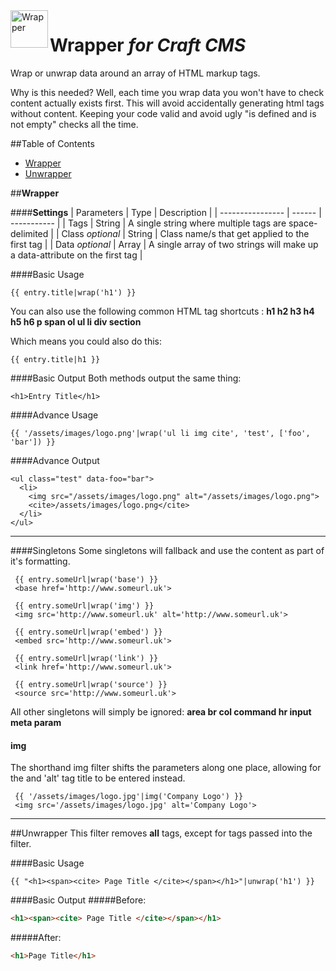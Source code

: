 <img src="http://i.imgur.com/YPKUcJu.png" alt="Wrapper" align="left" height="60" />

# Wrapper *for Craft CMS*

Wrap or unwrap data around an array of HTML markup tags.

Why is this needed? Well, each time you wrap data you won't have to check content actually exists first. This will avoid accidentally generating html tags without content. Keeping your code valid and avoid ugly "is defined and is not empty" checks all the time.

##Table of Contents

- [Wrapper](#wrapper)
- [Unwrapper](#unwrapper)

##**Wrapper**

####**Settings**
| Parameters       | Type   | Description |
| ---------------- | ------ | ----------- |
| Tags             | String | A single string where multiple tags are space-delimited |
| Class *optional* | String | Class name/s that get applied to the first tag |
| Data *optional*  | Array  | A single array of two strings will make up a data-attribute on the first tag |

####Basic Usage
```
{{ entry.title|wrap('h1') }}
```

You can also use the following common HTML tag shortcuts :
**h1 h2 h3 h4 h5 h6 p span ol ul li div section**

Which means you could also do this:
```
{{ entry.title|h1 }}
```

####Basic Output
Both methods output the same thing:

```
<h1>Entry Title</h1>
```

####Advance Usage
```
{{ '/assets/images/logo.png'|wrap('ul li img cite', 'test', ['foo', 'bar']) }}
```
####Advance Output
```
<ul class="test" data-foo="bar">
  <li>
    <img src="/assets/images/logo.png" alt="/assets/images/logo.png">
    <cite>/assets/images/logo.png</cite>
  </li>
</ul>
```
---

####Singletons
Some singletons will fallback and use the content as part of it's formatting.

```
 {{ entry.someUrl|wrap('base') }}
 <base href='http://www.someurl.uk'>
```
```
 {{ entry.someUrl|wrap('img') }}
 <img src='http://www.someurl.uk' alt='http://www.someurl.uk'>
```
```
 {{ entry.someUrl|wrap('embed') }}
 <embed src='http://www.someurl.uk'>
```
```
 {{ entry.someUrl|wrap('link') }}
 <link href='http://www.someurl.uk'>
```
```
 {{ entry.someUrl|wrap('source') }}
 <source src='http://www.someurl.uk'>
```
All other singletons will simply be ignored:
**area br col command hr input meta param**

#### img

The shorthand img filter shifts the parameters along one place, allowing for the and 'alt' tag title to be entered instead.

```
 {{ '/assets/images/logo.jpg'|img('Company Logo') }}
 <img src='/assets/images/logo.jpg' alt='Company Logo'>
```

----

##Unwrapper
This filter removes **all** tags, except for tags passed into the filter.

####Basic Usage
```
{{ "<h1><span><cite> Page Title </cite></span></h1>"|unwrap('h1') }}
```
####Basic Output
#####Before:
```html
<h1><span><cite> Page Title </cite></span></h1>
```
#####After:
```html
<h1>Page Title</h1>
```
